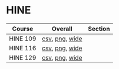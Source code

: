 # HINE

| Course | Overall | Section |
| ------ | ------- | ------- |
| HINE 109 | [csv](https://github.com/UCSD-Historical-Enrollment-Data/2024Winter/blob/main/overall/HINE%20109.csv), [png](https://raw.githubusercontent.com/UCSD-Historical-Enrollment-Data/2024Winter/main/plot_overall/HINE%20109.png), [wide](https://raw.githubusercontent.com/UCSD-Historical-Enrollment-Data/2024Winter/main/plot_overall_wide/HINE%20109.png) |  |
| HINE 116 | [csv](https://github.com/UCSD-Historical-Enrollment-Data/2024Winter/blob/main/overall/HINE%20116.csv), [png](https://raw.githubusercontent.com/UCSD-Historical-Enrollment-Data/2024Winter/main/plot_overall/HINE%20116.png), [wide](https://raw.githubusercontent.com/UCSD-Historical-Enrollment-Data/2024Winter/main/plot_overall_wide/HINE%20116.png) |  |
| HINE 129 | [csv](https://github.com/UCSD-Historical-Enrollment-Data/2024Winter/blob/main/overall/HINE%20129.csv), [png](https://raw.githubusercontent.com/UCSD-Historical-Enrollment-Data/2024Winter/main/plot_overall/HINE%20129.png), [wide](https://raw.githubusercontent.com/UCSD-Historical-Enrollment-Data/2024Winter/main/plot_overall_wide/HINE%20129.png) |  |
